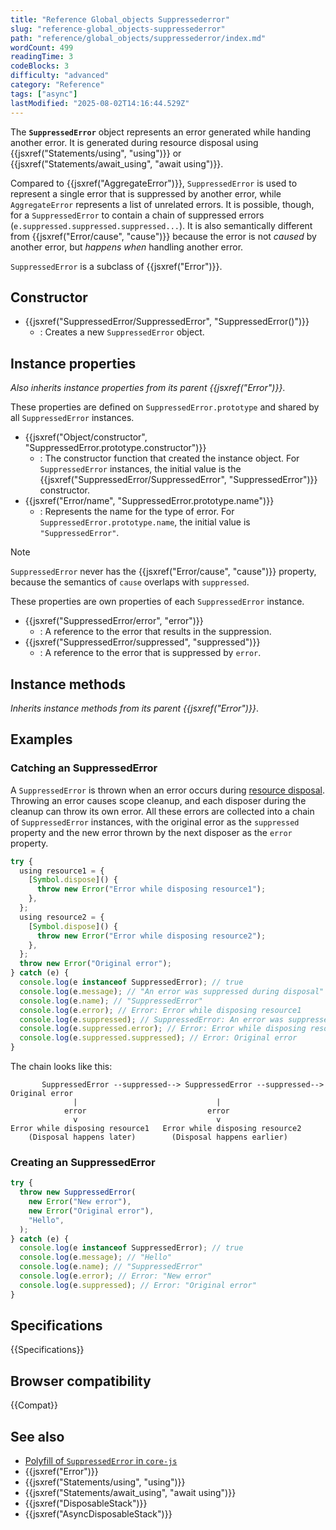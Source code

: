```yaml
---
title: "Reference Global_objects Suppressederror"
slug: "reference-global_objects-suppressederror"
path: "reference/global_objects/suppressederror/index.md"
wordCount: 499
readingTime: 3
codeBlocks: 3
difficulty: "advanced"
category: "Reference"
tags: ["async"]
lastModified: "2025-08-02T14:16:44.529Z"
---
```



The **`SuppressedError`** object represents an error generated while handing another error. It is generated during resource disposal using {{jsxref("Statements/using", "using")}} or {{jsxref("Statements/await_using", "await using")}}.

Compared to {{jsxref("AggregateError")}}, `SuppressedError` is used to represent a single error that is suppressed by another error, while `AggregateError` represents a list of unrelated errors. It is possible, though, for a `SuppressedError` to contain a chain of suppressed errors (`e.suppressed.suppressed.suppressed...`). It is also semantically different from {{jsxref("Error/cause", "cause")}} because the error is not _caused_ by another error, but _happens when_ handling another error.

`SuppressedError` is a subclass of {{jsxref("Error")}}.

## Constructor

- {{jsxref("SuppressedError/SuppressedError", "SuppressedError()")}}
  - : Creates a new `SuppressedError` object.

## Instance properties

_Also inherits instance properties from its parent {{jsxref("Error")}}_.

These properties are defined on `SuppressedError.prototype` and shared by all `SuppressedError` instances.

- {{jsxref("Object/constructor", "SuppressedError.prototype.constructor")}}
  - : The constructor function that created the instance object. For `SuppressedError` instances, the initial value is the {{jsxref("SuppressedError/SuppressedError", "SuppressedError")}} constructor.
- {{jsxref("Error/name", "SuppressedError.prototype.name")}}
  - : Represents the name for the type of error. For `SuppressedError.prototype.name`, the initial value is `"SuppressedError"`.

> [!NOTE]
> `SuppressedError` never has the {{jsxref("Error/cause", "cause")}} property, because the semantics of `cause` overlaps with `suppressed`.

These properties are own properties of each `SuppressedError` instance.

- {{jsxref("SuppressedError/error", "error")}}
  - : A reference to the error that results in the suppression.
- {{jsxref("SuppressedError/suppressed", "suppressed")}}
  - : A reference to the error that is suppressed by `error`.

## Instance methods

_Inherits instance methods from its parent {{jsxref("Error")}}_.

## Examples

### Catching an SuppressedError

A `SuppressedError` is thrown when an error occurs during [resource disposal](/en-US/docs/Web/JavaScript/Guide/Resource_management). Throwing an error causes scope cleanup, and each disposer during the cleanup can throw its own error. All these errors are collected into a chain of `SuppressedError` instances, with the original error as the `suppressed` property and the new error thrown by the next disposer as the `error` property.

```js
try {
  using resource1 = {
    [Symbol.dispose]() {
      throw new Error("Error while disposing resource1");
    },
  };
  using resource2 = {
    [Symbol.dispose]() {
      throw new Error("Error while disposing resource2");
    },
  };
  throw new Error("Original error");
} catch (e) {
  console.log(e instanceof SuppressedError); // true
  console.log(e.message); // "An error was suppressed during disposal"
  console.log(e.name); // "SuppressedError"
  console.log(e.error); // Error: Error while disposing resource1
  console.log(e.suppressed); // SuppressedError: An error was suppressed during disposal
  console.log(e.suppressed.error); // Error: Error while disposing resource2
  console.log(e.suppressed.suppressed); // Error: Original error
}
```

The chain looks like this:

```plain
       SuppressedError --suppressed--> SuppressedError --suppressed--> Original error
              |                               |
            error                           error
              v                               v
Error while disposing resource1   Error while disposing resource2
    (Disposal happens later)        (Disposal happens earlier)
```

### Creating an SuppressedError

```js
try {
  throw new SuppressedError(
    new Error("New error"),
    new Error("Original error"),
    "Hello",
  );
} catch (e) {
  console.log(e instanceof SuppressedError); // true
  console.log(e.message); // "Hello"
  console.log(e.name); // "SuppressedError"
  console.log(e.error); // Error: "New error"
  console.log(e.suppressed); // Error: "Original error"
}
```

## Specifications

{{Specifications}}

## Browser compatibility

{{Compat}}

## See also

- [Polyfill of `SuppressedError` in `core-js`](https://github.com/zloirock/core-js#explicit-resource-management)
- {{jsxref("Error")}}
- {{jsxref("Statements/using", "using")}}
- {{jsxref("Statements/await_using", "await using")}}
- {{jsxref("DisposableStack")}}
- {{jsxref("AsyncDisposableStack")}}
